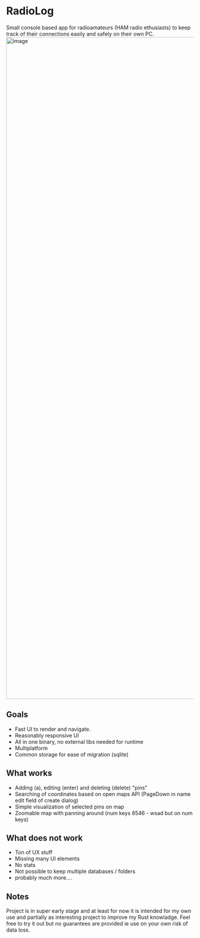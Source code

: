 # RadioLog
Small console based app for radioamateurs (HAM radio ethusiasts) to keep track of their connections easily and safely on their own PC. 
<img width="1774" alt="image" src="https://github.com/sadovsf/RadioLog/assets/2211533/ffb3dc07-74f0-4f31-af25-0afa6202a1ce">


## Goals
* Fast UI to render and navigate.
* Reasonably responsive UI
* All in one binary, no external libs needed for runtime
* Multiplatform
* Common storage for ease of migration (sqlite)


## What works
* Adding (a), editing (enter) and deleting (delete) "pins"
* Searching of coordinates based on open maps API (PageDown in name edit field of create dialog)
* Simple visualization of selected pins on map
* Zoomable map with panning around (num keys 8546 - wsad but on num keys)

## What does not work
* Ton of UX stuff
* Missing many UI elements
* No stats
* Not possible to keep multiple databases / folders
* probably much more....


## Notes
Project is in super early stage and at least for now it is intended for my own use and partially as interesting project to improve my Rust knowladge. 
Feel free to try it out but no guarantees are provided ie use on your own risk of data loss.
